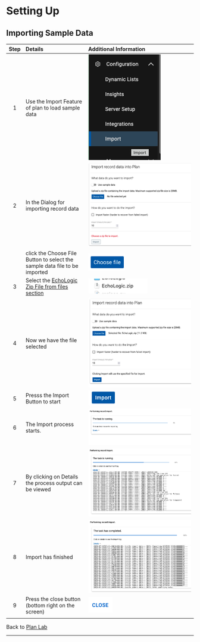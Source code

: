 # Setting Up

## Importing Sample Data

| Step | Details                                                                               | Additional Information                                   |
|:----:|:--------------------------------------------------------------------------------------|:---------------------------------------------------------|
|  1   | Use the Import Feature of plan to load sample data                                    | ![Import Icon][ImportIcon]                               |
|  2   | In the Dialog for importing record data                                               | ![Import Dialog][ImportDialog1]                          |
|      | click the Choose File Button to select the sample data file to be imported            | ![Choose File Button][ChooseFileDialog]                  |
|  3   | Select the [EchoLogic Zip File from files section][EchoLogicZipFile] | ![Select the file][SelectZipFile]                        |
|  4   | Now we have the file selected                                                         | ![Import Dialog with selected File][ImportDialog2]       |
|  5   | Presss the Import Button to start                                                     | ![Press Import Button][ImportButton]                     |
|  6   | The Import process starts.                                                            | ![Import Process starting][ImportStarts]                 |
|  7   | By clicking on Details the process output can be viewed                               | ![Import running with Details][ImportRunningWithDetails] |
|  8   | Import has finished                                                                   | ![Import Finished](media/PLAN_Import_finished.png)       |
|  9   | Press the close button (bottom right on the screen)                                   | ![Close Button][ImportClose]                             |
|      |                                                                                       |                                                          |

Back to [Plan Lab](../index.md#setup-demo-data)

---

[ChooseFileDialog]: media/PLAN_Import_Dialog_ChooseFile.png
[ImportIcon]: media/PLAN_Import_Icon.png
[ImportDialog1]: media/PLAN_Import_Dialog1.png
[SelectZipFile]: media/PLAN_Import_Select_ZipFile.png
[ImportDialog2]: media/PLAN_Import_Dialog2.png
[ImportButton]: media/PLAN_Import_Button.png
[ImportStarts]: media/PLAN_Import_started.png
[ImportRunningWithDetails]: media/PLAN_Import_running.png
[ImportClose]: media/PLAN_Import_Close_dialog.png
[EchoLogicZIPFile]: https://github.com/DevOpsAutomationLabs/EchoLogic_DemoApp/raw/main/files/plan/EchoLogic.zip
